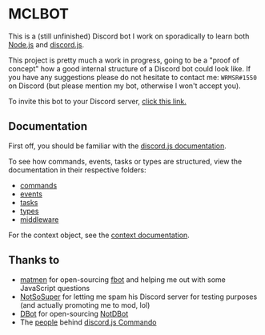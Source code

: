 # MCLBOT

This is a (still unfinished) Discord bot I work on sporadically to learn both [Node.js](http://nodejs.org) and [discord.js](https://discord.js.org).

This project is pretty much a work in progress, going to be a "proof of concept" how a good internal structure of a Discord bot could look like. If you have any suggestions please do not hesitate to contact me: `WRMSR#1550` on Discord (but please mention my bot, otherwise I won't accept you).

To invite this bot to your Discord server, [click this link.](https://discordapp.com/oauth2/authorize?client_id=249732355030384641&scope=bot&permissions=8)

## Documentation

First off, you should be familiar with the [discord.js documentation](https://discord.js.org/#/docs/main/master).

To see how commands, events, tasks or types are structured, view the documentation in their respective folders:

- [commands](commands/README.md)
- [events](events/README.md)
- [tasks](tasks/README.md)
- [types](types/README.md)
- [middleware](middleware/README.md)

For the context object, see the [context documentation](context.md).

## Thanks to

- [matmen](https://github.com/matmen) for open-sourcing [fbot](https://github.com/matmen/fbot) and helping me out with some JavaScript questions
- [NotSoSuper](https://github.com/NotSoSuper) for letting me spam his Discord server for testing purposes (and actually promoting me to mod, lol)
- [DBot](https://github.com/roboderpy) for open-sourcing [NotDBot](https://github.com/roboderpy/NotDBot)
- The [people](https://github.com/discordjs/Commando/graphs/contributors) behind [discord.js Commando](https://discord.js.org/#/docs/commando)
